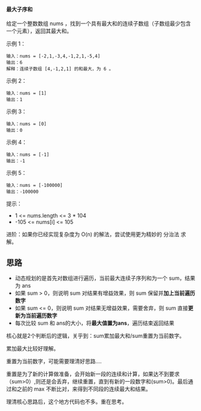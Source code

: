 #### 最大子序和

给定一个整数数组 nums ，找到一个具有最大和的连续子数组（子数组最少包含一个元素），返回其最大和。

 示例 1：

```
输入：nums = [-2,1,-3,4,-1,2,1,-5,4]
输出：6
解释：连续子数组 [4,-1,2,1] 的和最大，为 6 。
```

示例 2：

```
输入：nums = [1]
输出：1
```

示例 3：

```
输入：nums = [0]
输出：0
```

示例 4：

```
输入：nums = [-1]
输出：-1
```

示例 5：

```
输入：nums = [-100000]
输出：-100000
```


提示：

- 1 <= nums.length <= 3 * 104
- -105 <= nums[i] <= 105


进阶：如果你已经实现复杂度为 O(n) 的解法，尝试使用更为精妙的 分治法 求解。

## 思路

- 动态规划的是首先对数组进行遍历，当前最大连续子序列和为一个 sum，结果为 ans
- 如果 sum > 0，则说明 sum 对结果有增益效果，则 sum 保留并**加上当前遍历数字**
- 如果 sum <= 0，则说明 sum 对结果无增益效果，需要舍弃，则 sum 直接**更新为当前遍历数字**
- 每次比较 sum 和 ans的大小，将**最大值置为ans**，遍历结束返回结果

核心就是2个判断后的逻辑，关乎到：sum累加最大和/sum重置为当前数字。

累加最大比较好理解。

重置为当前数字，可能需要理清好思路....

重置是为了新的计算做准备，会开始新一段的连续和计算，如果达不到要求（sum>0）,则还是会丢弃，继续重置，直到有新的一段数字和(sum>0)。最后通过和之前的 max 不断比对，来得到不同段的连续最大和结果。

理清核心思路后，这个地方代码也不多。重在思考。